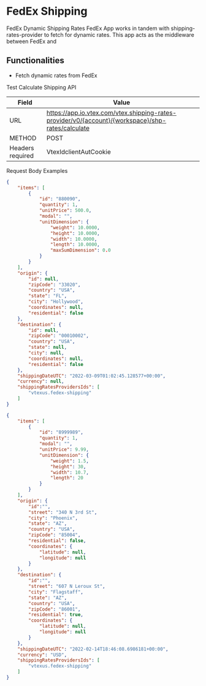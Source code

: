 # FedEx Shipping
FedEx Dynamic Shipping Rates
FedEx App works in tandem with shipping-rates-provider to fetch for dynamic rates. This app acts as the middleware between FedEx and 

## Functionalities
- Fetch dynamic rates from FedEx

Test Calculate Shipping API

| Field | Value |
| --- | ---|
|URL|https://app.io.vtex.com/vtex.shipping-rates-provider/v0/{account}/{workspace}/shp-rates/calculate|
|METHOD|POST|
|Headers required|VtexIdclientAutCookie|

Request Body Examples
```json
{
    "items": [
        {
            "id": "880090",
            "quantity": 1,
            "unitPrice": 500.0,
            "modal": "",
            "unitDimension": {
                "weight": 10.0000,
                "height": 10.0000,
                "width": 10.0000,
                "length": 10.0000,
                "maxSumDimension": 0.0
            }
        }
    ],
    "origin": {
        "id": null,
        "zipCode": "33020",
        "country": "USA",
        "state": "FL",
        "city": "Hollywood",
        "coordinates": null,
        "residential": false
    },
    "destination": {
        "id": null,
        "zipCode": "00010002",
        "country": "USA",
        "state": null,
        "city": null,
        "coordinates": null,
        "residential": false
    },
    "shippingDateUTC": "2022-03-09T01:02:45.128577+00:00",
    "currency": null,
    "shippingRatesProvidersIds": [
        "vtexus.fedex-shipping"
    ]
}
```

```json
{
    "items": [
        {
            "id": "8999989",
            "quantity": 1,
            "modal": "",
            "unitPrice": 9.99,
            "unitDimension": {
                "weight": 1.5,
                "height": 30,
                "width": 10.7,
                "length": 20
            }
        }
    ],
    "origin": {
        "id":"",
        "street": "340 N 3rd St",
        "city": "Phoenix",
        "state": "AZ",
        "country": "USA",
        "zipCode": "85004",
        "residential": false,
        "coordinates": {
            "latitude": null,
            "longitude": null
        }
    },
    "destination": {
        "id":"",
        "street": "607 N Leroux St",
        "city": "Flagstaff",
        "state": "AZ",  
        "country": "USA",
        "zipCode": "86001",
        "residential": true,
        "coordinates": {
            "latitude": null,
            "longitude": null
        }
    },
    "shippingDateUTC": "2022-02-14T18:46:08.6986181+00:00",
    "currency": "USD",
    "shippingRatesProvidersIds": [
        "vtexus.fedex-shipping"
    ]
}
```